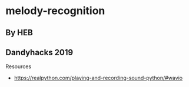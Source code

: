 # melody-recognition
## By HEB

## Dandyhacks 2019

Resources
* https://realpython.com/playing-and-recording-sound-python/#wavio